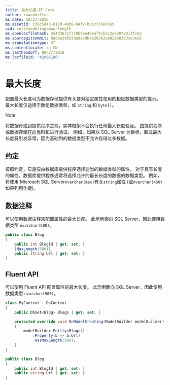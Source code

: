 ```yaml
---
title: 最大长度-EF Core
author: rowanmiller
ms.date: 10/27/2016
ms.assetid: c39c5d43-018d-48b8-94f2-b8bc7c686c69
uid: core/modeling/max-length
ms.openlocfilehash: e54d3671f378b96a49eaf4cb312e72072813fc6d
ms.sourcegitcommit: dadee5905ada9ecdbae28363a682950383ce3e10
ms.translationtype: MT
ms.contentlocale: zh-CN
ms.lasthandoff: 08/27/2018
ms.locfileid: "42996186"
---
```

# <a name="maximum-length"></a>最大长度

配置最大长度可为数据存储提供有关要对给定属性使用的相应数据类型的提示。 最大长度仅适用于数组数据类型，如 `string` 和 `byte[]`。

> [!NOTE]  
> 将数据传递到提供程序之前，实体框架不会执行任何最大长度验证。 由提供程序或数据存储在适当时机进行验证。 例如，如果以 SQL Server 为目标，超过最大长度将引发异常，因为基础列的数据类型不允许存储过多数据。

## <a name="conventions"></a>约定

按照约定，它是应由数据库提供程序选择适当的数据类型的属性。 对于具有长度的属性，数据库提供程序通常将选择允许的最长长度的数据的数据类型。 例如，将使用 Microsoft SQL Server`nvarchar(max)`有关`string`属性 (或`nvarchar(450)`如果列用作键)。

## <a name="data-annotations"></a>数据注释

可以使用数据注释来配置属性的最大长度。 此示例面向 SQL Server，因此使用数据类型 `nvarchar(500)`。

<!-- [!code-csharp[Main](samples/core/Modeling/DataAnnotations/Samples/MaxLength.cs?highlight=4)] -->
``` csharp
public class Blog
{
    public int BlogId { get; set; }
    [MaxLength(500)]
    public string Url { get; set; }
}
```

## <a name="fluent-api"></a>Fluent API

可以使用 Fluent API 配置属性的最大长度。 此示例面向 SQL Server，因此使用数据类型 `nvarchar(500)`。

<!-- [!code-csharp[Main](samples/core/Modeling/FluentAPI/Samples/MaxLength.cs?highlight=7,8,9)] -->
``` csharp
class MyContext : DbContext
{
    public DbSet<Blog> Blogs { get; set; }

    protected override void OnModelCreating(ModelBuilder modelBuilder)
    {
        modelBuilder.Entity<Blog>()
            .Property(b => b.Url)
            .HasMaxLength(500);
    }
}

public class Blog
{
    public int BlogId { get; set; }
    public string Url { get; set; }
}
```
